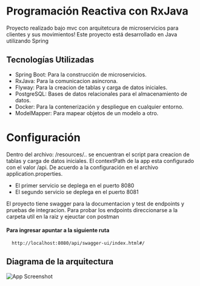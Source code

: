 # Programación Reactiva con RxJava

Proyecto realizado bajo mvc con arquitetcura de microservicios para clientes y sus movimientos! Este proyecto está desarrollado en Java utilizando Spring

## Tecnologías Utilizadas

- Spring Boot: Para la construcción de microservicios.
- RxJava: Para la comunicacion asincrona.
- Flyway: Para la creacion de tablas y carga de datos iniciales.
- PostgreSQL: Bases de datos relacionales para el almacenamiento de datos.
- Docker: Para la contenerización y despliegue en cualquier entorno.
- ModelMapper: Para mapear objetos de un modelo a otro.


# Configuración

Dentro del archivo: /resources/.. se encuentran el script para creacion de tablas y carga de datos iniciales. El contextPath de la app esta configurado con el valor /api. De acuerdo a la configuración en el archivo application.properties.
- El primer servicio se deplega en el puerto 8080 
- El segundo servicio se deplega en el puerto 8081

El proyecto tiene swagger para la documentacion y test de endpoints y pruebas de integracion. Para probar los endpoints direccionarse a la carpeta util en la raiz y ejeuctar con postman

#### Para ingresar apuntar a la siguiente ruta

```
  http://localhost:8080/api/swagger-ui/index.html#/
```

 

## Diagrama de la arquitectura

![App Screenshot](https://res.cloudinary.com/duzogl1l3/image/upload/v1725459251/microservicios_sxghpl.png)
